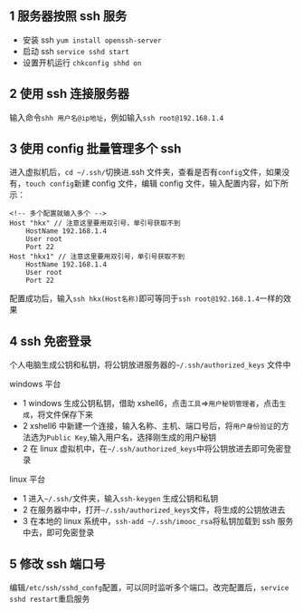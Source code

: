 ## 1 服务器按照 ssh 服务

- 安装 ssh
  `yum install openssh-server`
- 启动 ssh
  `service sshd start`
- 设置开机运行
  `chkconfig shhd on`

## 2 使用 ssh 连接服务器

输入命令`shh 用户名@ip地址`，例如输入`ssh root@192.168.1.4`

## 3 使用 config 批量管理多个 ssh

进入虚拟机后，`cd ~/.ssh/`切换进.ssh 文件夹，查看是否有`config`文件，如果没有，`touch config`新建 config 文件，编辑 config 文件，输入配置内容，如下所示：

```
<!-- 多个配置就输入多个 -->
Host "hkx" // 注意这里要用双引号，单引号获取不到
    HostName 192.168.1.4
    User root
    Port 22
Host "hkx1" // 注意这里要用双引号，单引号获取不到
    HostName 192.168.1.4
    User root
    Port 22

```

配置成功后，输入`ssh hkx(Host名称)`即可等同于`ssh root@192.168.1.4`一样的效果

## 4 ssh 免密登录

个人电脑生成公钥和私钥，将公钥放进服务器的`~/.ssh/authorized_keys` 文件中

windows 平台

- 1 windows 生成公钥私钥，借助 xshell6，点击`工具`=>`用户秘钥管理者`，点击`生成`，将文件保存下来
- 2 xshell6 中新建一个连接，输入名称、主机、端口号后，将`用户身份验证`的方法选为`Public Key`,输入用户名，选择刚生成的用户秘钥
- 2 在 linux 虚拟机中，在`~/.ssh/authorized_keys`中将公钥放进去即可免密登录

linux 平台

- 1 进入`~/.ssh/`文件夹，输入`ssh-keygen` 生成公钥和私钥
- 2 在服务器中中，打开`~/.ssh/authorized_keys`文件，将生成的公钥放进去
- 3 在本地的 linux 系统中，`ssh-add ~/.ssh/imooc_rsa`将私钥加载到 ssh 服务中去，即可免密登录

## 5 修改 ssh 端口号

编辑`/etc/ssh/sshd_confg`配置，可以同时监听多个端口。改完配置后，`service sshd restart`重启服务

